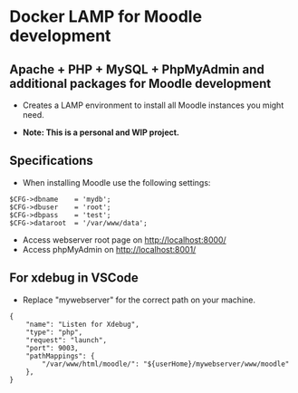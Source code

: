 # Docker LAMP for Moodle development

## Apache + PHP + MySQL + PhpMyAdmin and additional packages for Moodle development

- Creates a LAMP environment to install all Moodle instances you might need.

- **Note: This is a personal and WIP project.**

## Specifications

- When installing Moodle use the following settings:

```
$CFG->dbname    = 'mydb';
$CFG->dbuser    = 'root';
$CFG->dbpass    = 'test';
$CFG->dataroot  = '/var/www/data';
```

- Access webserver root page on <http://localhost:8000/>
- Access phpMyAdmin on <http://localhost:8001/>

## For xdebug in VSCode

- Replace "mywebserver" for the correct path on your machine.

```
{
    "name": "Listen for Xdebug",
    "type": "php",
    "request": "launch",
    "port": 9003,
    "pathMappings": {
        "/var/www/html/moodle/": "${userHome}/mywebserver/www/moodle"
    },
}
```

